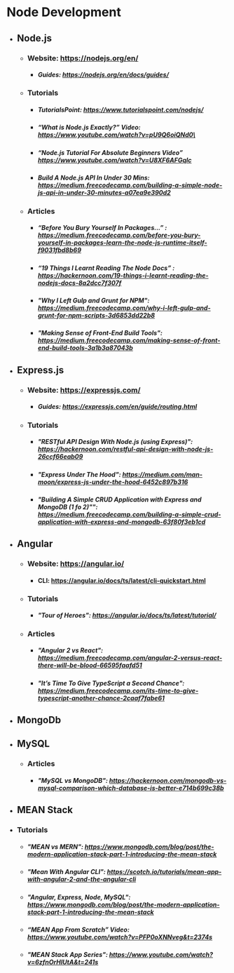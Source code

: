 # Node Development

- ## Node.js

  - ### Website: https://nodejs.org/en/
    - ##### Guides: https://nodejs.org/en/docs/guides/

  - ### Tutorials
      - ##### TutorialsPoint: https://www.tutorialspoint.com/nodejs/
      - ##### “What is Node.js Exactly?” Video: https://www.youtube.com/watch?v=pU9Q6oiQNd0\
      - ##### “Node.js Tutorial For Absolute Beginners Video” https://www.youtube.com/watch?v=U8XF6AFGqlc
      - ##### Build A Node.js API In Under 30 Mins: https://medium.freecodecamp.com/building-a-simple-node-js-api-in-under-30-minutes-a07ea9e390d2

  - ### Articles
      - ##### “Before You Bury Yourself In Packages...” : https://medium.freecodecamp.com/before-you-bury-yourself-in-packages-learn-the-node-js-runtime-itself-f9031fbd8b69
      - ##### “19 Things I Learnt Reading The Node Docs” : https://hackernoon.com/19-things-i-learnt-reading-the-nodejs-docs-8a2dcc7f307f
      - ##### "Why I Left Gulp and Grunt for NPM": https://medium.freecodecamp.com/why-i-left-gulp-and-grunt-for-npm-scripts-3d6853dd22b8
      - ##### "Making Sense of Front-End Build Tools": https://medium.freecodecamp.com/making-sense-of-front-end-build-tools-3a1b3a87043b


- ## Express.js

  - ### Website: https://expressjs.com/
    - ##### Guides: https://expressjs.com/en/guide/routing.html
  - ### Tutorials
    - ##### "RESTful API Design With Node.js (using Express)": https://hackernoon.com/restful-api-design-with-node-js-26ccf66eab09
    - ##### "Express Under The Hood": https://medium.com/man-moon/express-js-under-the-hood-6452c897b316
    - ##### "Building A Simple CRUD Application with Express and MongoDB (1 fo 2)"": https://medium.freecodecamp.com/building-a-simple-crud-application-with-express-and-mongodb-63f80f3eb1cd


- ## Angular

  - ### Website: https://angular.io/
    - #### CLI: https://angular.io/docs/ts/latest/cli-quickstart.html
  - ### Tutorials
    - ##### "Tour of Heroes": https://angular.io/docs/ts/latest/tutorial/
  - ### Articles
    - ##### "Angular 2 vs React": https://medium.freecodecamp.com/angular-2-versus-react-there-will-be-blood-66595faafd51
    - ##### "It’s Time To Give TypeScript a Second Chance": https://medium.freecodecamp.com/its-time-to-give-typescript-another-chance-2caaf7fabe61


- ## MongoDb


- ## MySQL

  - ### Articles
    - ##### "MySQL vs MongoDB": https://hackernoon.com/mongodb-vs-mysql-comparison-which-database-is-better-e714b699c38b


- ## MEAN Stack
 - ### Tutorials
    - ##### "MEAN vs MERN": https://www.mongodb.com/blog/post/the-modern-application-stack-part-1-introducing-the-mean-stack
    - ##### "Mean With Angular CLI": https://scotch.io/tutorials/mean-app-with-angular-2-and-the-angular-cli
    - ##### "Angular, Express, Node, MySQL": https://www.mongodb.com/blog/post/the-modern-application-stack-part-1-introducing-the-mean-stack
    - ##### “MEAN App From Scratch”  Video:  https://www.youtube.com/watch?v=PFP0oXNNveg&t=2374s
    - ##### "MEAN Stack App Series": https://www.youtube.com/watch?v=6zfnOrHIUtA&t=241s
